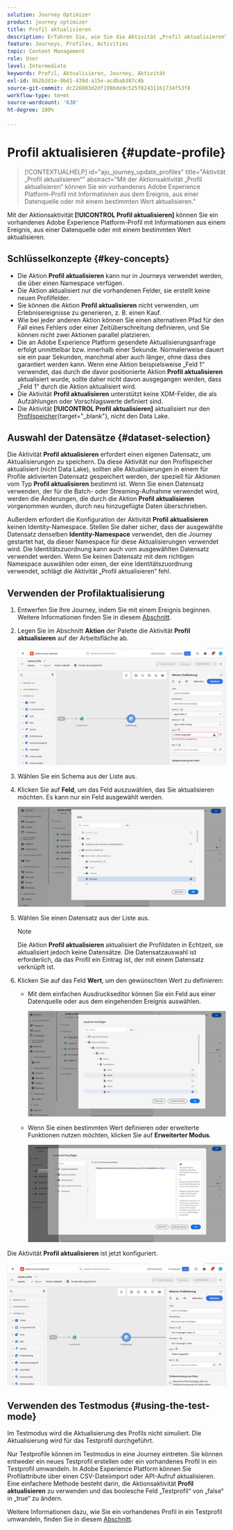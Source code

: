 ```yaml
---
solution: Journey Optimizer
product: journey optimizer
title: Profil aktualisieren
description: Erfahren Sie, wie Sie die Aktivität „Profil aktualisieren“ in einer Journey verwenden.
feature: Journeys, Profiles, Activities
topic: Content Management
role: User
level: Intermediate
keywords: Profil, Aktualisieren, Journey, Aktivität
exl-id: 8b2b2d1e-9bd1-439d-a15e-acdbab387c4b
source-git-commit: dc226803d2df198bde9c525f82431161734f53f8
workflow-type: tm+mt
source-wordcount: '630'
ht-degree: 100%

---
```


# Profil aktualisieren {#update-profile}

>[!CONTEXTUALHELP]
>id="ajo_journey_update_profiles"
>title="Aktivität „Profil aktualisieren“"
>abstract="Mit der Aktionsaktivität „Profil aktualisieren“ können Sie ein vorhandenes Adobe Experience Platform-Profil mit Informationen aus dem Ereignis, aus einer Datenquelle oder mit einem bestimmten Wert aktualisieren."

Mit der Aktionsaktivität **[!UICONTROL Profil aktualisieren]** können Sie ein vorhandenes Adobe Experience Platform-Profil mit Informationen aus einem Ereignis, aus einer Datenquelle oder mit einem bestimmten Wert aktualisieren.

## Schlüsselkonzepte {#key-concepts}

* Die Aktion **Profil aktualisieren** kann nur in Journeys verwendet werden, die über einen Namespace verfügen.
* Die Aktion aktualisiert nur die vorhandenen Felder, sie erstellt keine neuen Profilfelder.
* Sie können die Aktion **Profil aktualisieren** nicht verwenden, um Erlebnisereignisse zu generieren, z. B. einen Kauf.
* Wie bei jeder anderen Aktion können Sie einen alternativen Pfad für den Fall eines Fehlers oder einer Zeitüberschreitung definieren, und Sie können nicht zwei Aktionen parallel platzieren.
* Die an Adobe Experience Platform gesendete Aktualisierungsanfrage erfolgt unmittelbar bzw. innerhalb einer Sekunde. Normalerweise dauert sie ein paar Sekunden, manchmal aber auch länger, ohne dass dies garantiert werden kann. Wenn eine Aktion beispielsweise „Feld 1“ verwendet, das durch die davor positionierte Aktion **Profil aktualisieren** aktualisiert wurde, sollte daher nicht davon ausgegangen werden, dass „Feld 1“ durch die Aktion aktualisiert wird.
* Die Aktivität **Profil aktualisieren** unterstützt keine XDM-Felder, die als Aufzählungen oder Vorschlagswerte definiert sind.
* Die Aktivität **[!UICONTROL Profil aktualisieren]** aktualisiert nur den [Profilspeicher](https://experienceleague.adobe.com/docs/experience-platform/profile/home.html?lang=de#profile-data-store){target="_blank"}, nicht den Data Lake.

## Auswahl der Datensätze {#dataset-selection}

Die Aktivität **Profil aktualisieren** erfordert einen eigenen Datensatz, um Aktualisierungen zu speichern. Da diese Aktivität nur den Profilspeicher aktualisiert (nicht Data Lake), sollten alle Aktualisierungen in einem für Profile aktivierten Datensatz gespeichert werden, der speziell für Aktionen vom Typ **Profil aktualisieren** bestimmt ist. Wenn Sie einen Datensatz verwenden, der für die Batch- oder Streaming-Aufnahme verwendet wird, werden die Änderungen, die durch die Aktion **Profil aktualisieren** vorgenommen wurden, durch neu hinzugefügte Daten überschrieben.

Außerdem erfordert die Konfiguration der Aktivität **Profil aktualisieren** keinen Identity-Namespace. Stellen Sie daher sicher, dass der ausgewählte Datensatz denselben **Identity-Namespace** verwendet, den die Journey gestartet hat, da dieser Namespace für diese Aktualisierungen verwendet wird. Die Identitätszuordnung kann auch vom ausgewählten Datensatz verwendet werden. Wenn Sie keinen Datensatz mit dem richtigen Namespace auswählen oder einen, der eine Identitätszuordnung verwendet, schlägt die Aktivität „Profil aktualisieren“ fehl.

## Verwenden der Profilaktualisierung

1. Entwerfen Sie Ihre Journey, indem Sie mit einem Ereignis beginnen. Weitere Informationen finden Sie in diesem [Abschnitt](../building-journeys/journey.md).

1. Legen Sie im Abschnitt **Aktion** der Palette die Aktivität **Profil aktualisieren** auf der Arbeitsfläche ab.

   ![](assets/profileupdate0.png)

1. Wählen Sie ein Schema aus der Liste aus.

1. Klicken Sie auf **Feld**, um das Feld auszuwählen, das Sie aktualisieren möchten. Es kann nur ein Feld ausgewählt werden.

   ![](assets/profileupdate2.png)

1. Wählen Sie einen Datensatz aus der Liste aus.

   >[!NOTE]
   >
   >Die Aktion **Profil aktualisieren** aktualisiert die Profildaten in Echtzeit, sie aktualisiert jedoch keine Datensätze. Die Datensatzauswahl ist erforderlich, da das Profil ein Eintrag ist, der mit einem Datensatz verknüpft ist.

1. Klicken Sie auf das Feld **Wert**, um den gewünschten Wert zu definieren:

   * Mit dem einfachen Ausdruckseditor können Sie ein Feld aus einer Datenquelle oder aus dem eingehenden Ereignis auswählen.

     ![](assets/profileupdate4.png)

   * Wenn Sie einen bestimmten Wert definieren oder erweiterte Funktionen nutzen möchten, klicken Sie auf **Erweiterter Modus**.

     ![](assets/profileupdate3.png)

Die Aktivität **Profil aktualisieren** ist jetzt konfiguriert.

![](assets/profileupdate1.png)


## Verwenden des Testmodus {#using-the-test-mode}

Im Testmodus wird die Aktualisierung des Profils nicht simuliert. Die Aktualisierung wird für das Testprofil durchgeführt.

Nur Testprofile können im Testmodus in eine Journey eintreten. Sie können entweder ein neues Testprofil erstellen oder ein vorhandenes Profil in ein Testprofil umwandeln. In Adobe Experience Platform können Sie Profilattribute über einen CSV-Dateiimport oder API-Aufruf aktualisieren. Eine einfachere Methode besteht darin, die Aktionsaktivität **Profil aktualisieren** zu verwenden und das boolesche Feld „Testprofil“ von „false“ in „true“ zu ändern.

Weitere Informationen dazu, wie Sie ein vorhandenes Profil in ein Testprofil umwandeln, finden Sie in diesem [Abschnitt](../audience/creating-test-profiles.md#create-test-profiles-csv).
